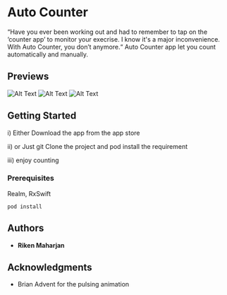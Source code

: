 # Auto Counter


“Have you ever been working out and had to remember to tap on the ‘counter app’ to monitor your execrise. I know it's a major inconvenience. With Auto Counter, you don’t anymore.“
Auto Counter app let you count automatically and manually.


## Previews

![Alt Text](https://media.giphy.com/media/finuaLjZwZSYyRsapA/giphy.gif)
![Alt Text](https://media.giphy.com/media/63IzwQWLoRMidYnM0t/giphy.gif)
![Alt Text](https://media.giphy.com/media/LpGJ4wSfcfkV7dJObD/giphy.gif)

## Getting Started

i) Either Download the app from the app store 

ii) or Just git Clone the project and pod install the requirement 

iii) enjoy counting

### Prerequisites

Realm, RxSwift 

```
pod install
```

## Authors

* **Riken Maharjan** 



## Acknowledgments

* Brian Advent for the pulsing animation 


